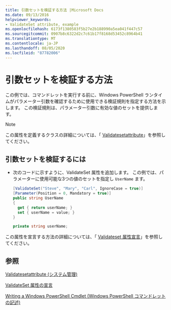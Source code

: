 ```yaml
---
title: 引数セットを検証する方法 |Microsoft Docs
ms.date: 09/13/2016
helpviewer_keywords:
- ValidateSet attribute, example
ms.openlocfilehash: 6173f1380583f5b27e2b188990a5ea041f447c57
ms.sourcegitcommit: 0907b8c6322d2c7c61b17f8168d53452c8964b41
ms.translationtype: MT
ms.contentlocale: ja-JP
ms.lasthandoff: 08/05/2020
ms.locfileid: "87782006"
---
```

# <a name="how-to-validate-an-argument-set"></a>引数セットを検証する方法

この例では、コマンドレットを実行する前に、Windows PowerShell ランタイムがパラメーター引数を確認するために使用できる検証規則を指定する方法を示します。 この検証規則は、パラメーター引数に有効な値のセットを提供します。

> [!NOTE]
> この属性を定義するクラスの詳細については、「 [Validatesetattribute](/dotnet/api/System.Management.Automation.ValidateSetAttribute)」を参照してください。

## <a name="to-validate-an-argument-set"></a>引数セットを検証するには

- 次のコードに示すように、ValidateSet 属性を追加します。 この例では、パラメーターに使用可能な3つの値のセットを指定し `UserName` ます。

    ```csharp
    [ValidateSet("Steve", "Mary", "Carl", IgnoreCase = true)]
    [Parameter(Position = 0, Mandatory = true)]
    public string UserName
    {
      get { return userName; }
      set { userName = value; }
    }

    private string userName;
    ```

この属性を宣言する方法の詳細については、「 [Validateset 属性宣言](./validateset-attribute-declaration.md)」を参照してください。

## <a name="see-also"></a>参照

[Validatesetattribute (システム管理)](/dotnet/api/System.Management.Automation.ValidateSetAttribute)

[ValidateSet 属性の宣言](./validateset-attribute-declaration.md)

[Writing a Windows PowerShell Cmdlet (Windows PowerShell コマンドレットの記述)](./writing-a-windows-powershell-cmdlet.md)
